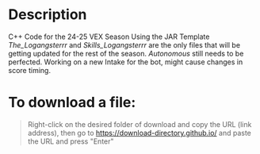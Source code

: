 # Description
C++ Code for the 24-25 VEX Season Using the JAR Template
*The_Logangsterrr*  and *Skills_Logangsterrr* are the only files that will be getting updated for the rest of the season.
*Autonomous* still needs to be perfected.
Working on a new Intake for the bot, might cause changes in score timing.

# To download a file:
> Right-click on the desired folder of download and copy the URL (link address), then go to https://download-directory.github.io/ and paste the URL and press "Enter"
